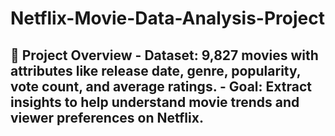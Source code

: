 # Netflix-Movie-Data-Analysis-Project
## 📌 Project Overview  - **Dataset:** 9,827 movies with attributes like release date, genre, popularity, vote count, and average ratings. - **Goal:** Extract insights to help understand movie trends and viewer preferences on Netflix.
